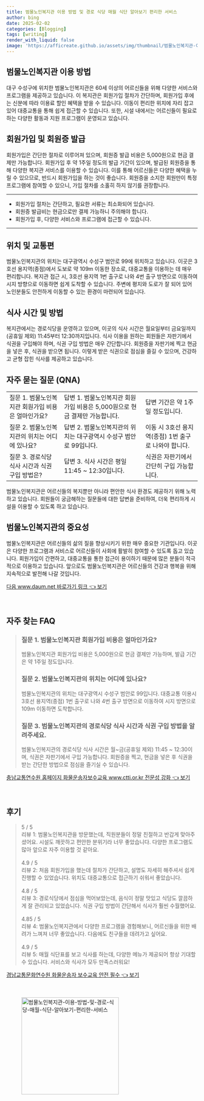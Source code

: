 ```yaml
---
title: 범물노인복지관 이용 방법 및 경로 식당 매월 식단 알아보기 편리한 서비스
author: bing
date: 2025-02-02
categories: [Blogging]
tags: [writing]
render_with_liquid: false
image: 'https://afficreate.github.io/assets/img/thumbnail/범물노인복지관-이용-방법-및-경로-식당-매월-식단-알아보기-편리한-서비스.webp'
---
```



<h2 id='이용 방법'>범물노인복지관 이용 방법</h2>

<p>대구 수성구에 위치한 범물노인복지관은 60세 이상의 어르신들을 위해 다양한 서비스와 프로그램을 제공하고 있습니다. 이 복지관은 회원가입 절차가 간단하며, 회원가입 후에는 신분에 따라 이용료 할인 혜택을 받을 수 있습니다. 이동이 편리한 위치에 자리 잡고 있어 대중교통을 통해 쉽게 접근할 수 있습니다. 또한, 시설 내에서는 어르신들이 필요로 하는 다양한 활동과 지원 프로그램이 운영되고 있습니다.</p>

<h2 id='회원가입 절차'>회원가입 및 회원증 발급</h2>

<p>회원가입은 간단한 절차로 이루어져 있으며, 회원증 발급 비용은 5,000원으로 현금 결제만 가능합니다. 회원가입 후 약 1주일 정도의 발급 기간이 있으며, 발급된 회원증을 통해 다양한 복지관 서비스를 이용할 수 있습니다. 이를 통해 어르신들은 다양한 혜택을 누릴 수 있으므로, 반드시 회원가입을 하는 것이 좋습니다. 회원증을 소지한 회원만이 특정 프로그램에 참여할 수 있으니, 가입 절차를 소홀히 하지 않기를 권장합니다.</p>

<hr />

<ul>
    <li>회원가입 절차는 간단하고, 필요한 서류는 최소화되어 있습니다.</li>
    <li>회원증 발급비는 현금으로만 결제 가능하니 주의해야 합니다.</li>
    <li>회원가입 후, 다양한 서비스와 프로그램에 접근할 수 있습니다.</li>
</ul>

<hr />

<h2 id='위치와 교통편'>위치 및 교통편</h2>

<p>범물노인복지관의 위치는 대구광역시 수성구 범안로 99에 위치하고 있습니다. 이곳은 3호선 용지역(종점)에서 도보로 약 109m 이동한 장소로, 대중교통을 이용하는 데 매우 편리합니다. 복지관 접근 시, 3호선 용지역 1번 출구로 나와 4번 출구 방면으로 이동하여 시지 방향으로 이동하면 쉽게 도착할 수 있습니다. 주변에 평지와 도로가 잘 되어 있어 노인분들도 안전하게 이동할 수 있는 환경이 마련되어 있습니다.</p>

<h2 id='식사 시간 및 방법'>식사 시간 및 방법</h2>

<p>복지관에서는 경로식당을 운영하고 있으며, 이곳의 식사 시간은 월요일부터 금요일까지(공휴일 제외) 11:45부터 12:30까지입니다. 식사 이용을 원하는 회원들은 자판기에서 식권을 구입해야 하며, 식권 구입 방법은 매우 간단합니다. 회원증을 자판기에 찍고 현금을 넣은 후, 식권을 받으면 됩니다. 이렇게 받은 식권으로 점심을 즐길 수 있으며, 건강하고 균형 잡힌 식사를 제공하고 있습니다.</p>

<h2 id='자주 묻는 질문'>자주 묻는 질문 (QNA)</h2>

<table>
    <tr>
        <td>질문 1. 범물노인복지관 회원가입 비용은 얼마인가요?</td>
        <td>답변 1. 범물노인복지관 회원가입 비용은 5,000원으로 현금 결제만 가능합니다.</td>
        <td>답변 기간은 약 1주일 정도입니다.</td>
    </tr>
    <tr>
        <td>질문 2. 범물노인복지관의 위치는 어디에 있나요?</td>
        <td>답변 2. 범물노인복지관의 위치는 대구광역시 수성구 범안로 99입니다.</td>
        <td>이동 시 3호선 용지역(종점) 1번 출구로 나와야 합니다.</td>
    </tr>
    <tr>
        <td>질문 3. 경로식당 식사 시간과 식권 구입 방법은?</td>
        <td>답변 3. 식사 시간은 평일 11:45 ~ 12:30입니다.</td>
        <td>식권은 자판기에서 간단히 구입 가능합니다.</td>
    </tr>
</table>

<p>범물노인복지관은 어르신들의 복지뿐만 아니라 편안한 식사 환경도 제공하기 위해 노력하고 있습니다. 회원들이 궁금해하는 질문들에 대한 답변을 준비하여, 더욱 편리하게 시설을 이용할 수 있도록 하고 있습니다.</p>

<h2 id='결론'>범물노인복지관의 중요성</h2>

<p>범물노인복지관은 어르신들의 삶의 질을 향상시키기 위한 매우 중요한 기관입니다. 이곳은 다양한 프로그램과 서비스로 어르신들이 사회에 활발히 참여할 수 있도록 돕고 있습니다. 회원가입이 간편하고, 대중교통을 통한 접근이 용이하기 때문에 많은 분들이 적극적으로 이용하고 있습니다. 앞으로도 범물노인복지관은 어르신들의 건강과 행복을 위해 지속적으로 발전해 나갈 것입니다.</p>


<p><a class="click-button" title="다음 www.daum.net 바로가기 링크" href="https://afficreate.github.io/posts/%EB%8B%A4%EC%9D%8C-www.daum.net-%EB%B0%94%EB%A1%9C%EA%B0%80%EA%B8%B0-%EB%A7%81%ED%81%AC/" rel="dofollow">다음 www.daum.net 바로가기 링크 👈 보기</a></p><br>
<h2 id='자주_찾는_FAQ'>자주 찾는 FAQ</h2>
<div itemscope="" itemtype="https://schema.org/FAQPage"> 
<blockquote> 
<div itemscope="" itemprop="mainEntity" itemtype="https://schema.org/Question"> 
<h3 itemprop="name">질문 1. 범물노인복지관 회원가입 비용은 얼마인가요?</h3> 
<div itemscope="" itemprop="acceptedAnswer" itemtype="https://schema.org/Answer"> 
<span itemprop="text"> 
<p>범물노인복지관 회원가입 비용은 5,000원으로 현금 결제만 가능하며, 발급 기간은 약 1주일 정도입니다.</p> 
</span> 
</div> 
</div> 
<div itemscope="" itemprop="mainEntity" itemtype="https://schema.org/Question"> 
<h3 itemprop="name">질문 2. 범물노인복지관의 위치는 어디에 있나요?</h3> 
<div itemscope="" itemprop="acceptedAnswer" itemtype="https://schema.org/Answer"> 
<span itemprop="text"> 
<p>범물노인복지관의 위치는 대구광역시 수성구 범안로 99입니다. 대중교통 이용시 3호선 용지역(종점) 1번 출구로 나와 4번 출구 방면으로 이동하여 시지 방면으로 109m 이동하면 도착합니다.</p> 
</span> 
</div> 
</div> 
<div itemscope="" itemprop="mainEntity" itemtype="https://schema.org/Question"> 
<h3 itemprop="name">질문 3. 범물노인복지관의 경로식당 식사 시간과 식권 구입 방법을 알려주세요.</h3> 
<div itemscope="" itemprop="acceptedAnswer" itemtype="https://schema.org/Answer"> 
<span itemprop="text"> 
<p>범물노인복지관의 경로식당 식사 시간은 월~금(공휴일 제외) 11:45 ~ 12:30이며, 식권은 자판기에서 구입 가능합니다. 회원증을 찍고, 현금을 넣은 후 식권을 받는 간단한 방법으로 점심을 즐기실 수 있습니다.</p> 
</span> 
</div> 
</div> 
</blockquote> 
</div>
<p><a class="click-button" title="충남교통연수원 홈페이지 화물운송자보수교육 www.ctti.or.kr 전문성 강화" href="https://afficreate.github.io/posts/%EC%B6%A9%EB%82%A8%EA%B5%90%ED%86%B5%EC%97%B0%EC%88%98%EC%9B%90-%ED%99%88%ED%8E%98%EC%9D%B4%EC%A7%80-%ED%99%94%EB%AC%BC%EC%9A%B4%EC%86%A1%EC%9E%90%EB%B3%B4%EC%88%98%EA%B5%90%EC%9C%A1-www.ctti.or.kr-%EC%A0%84%EB%AC%B8%EC%84%B1-%EA%B0%95%ED%99%94/" rel="dofollow">충남교통연수원 홈페이지 화물운송자보수교육 www.ctti.or.kr 전문성 강화 👈 보기</a></p><br>
<h2 id='후기'>후기</h2>
<div itemscope itemtype="https://schema.org/Product">
  <blockquote>
  <div itemprop="review" itemscope itemtype="https://schema.org/Review">
      <div itemprop="reviewRating" itemscope itemtype="https://schema.org/Rating"> <span itemprop="ratingValue">5</span> / <span itemprop="bestRating">5</span> </div>
      <span itemprop="reviewBody">리뷰 1: 범물노인복지관을 방문했는데, 직원분들이 정말 친절하고 반갑게 맞아주셨어요. 시설도 깨끗하고 편안한 분위기라 너무 좋았습니다. 다양한 프로그램도 많아 앞으로 자주 이용할 것 같아요.</span>
  </div>
  <br>
  <div itemprop="review" itemscope itemtype="https://schema.org/Review">
      <div itemprop="reviewRating" itemscope itemtype="https://schema.org/Rating"> <span itemprop="ratingValue">4.9</span> / <span itemprop="bestRating">5</span> </div>
      <span itemprop="reviewBody">리뷰 2: 처음 회원가입을 했는데 절차가 간단하고, 설명도 자세히 해주셔서 쉽게 진행할 수 있었습니다. 위치도 대중교통으로 접근하기 쉬워서 좋았습니다.</span>
  </div>
  <br>
  <div itemprop="review" itemscope itemtype="https://schema.org/Review">
      <div itemprop="reviewRating" itemscope itemtype="https://schema.org/Rating"> <span itemprop="ratingValue">4.8</span> / <span itemprop="bestRating">5</span> </div>
      <span itemprop="reviewBody">리뷰 3: 경로식당에서 점심을 먹어보았는데, 음식이 정말 맛있고 식당도 깔끔하게 잘 관리되고 있었습니다. 식권 구입 방법이 간단해서 식사가 훨씬 수월했어요.</span>
  </div>
  <br>
  <div itemprop="review" itemscope itemtype="https://schema.org/Review">
      <div itemprop="reviewRating" itemscope itemtype="https://schema.org/Rating"> <span itemprop="ratingValue">4.85</span> / <span itemprop="bestRating">5</span> </div>
      <span itemprop="reviewBody">리뷰 4: 범물노인복지관에서 다양한 프로그램을 경험해보니, 어르신들을 위한 배려가 느껴져 너무 좋았습니다. 다음에도 친구들을 데려가고 싶어요.</span>
  </div>
  <br>
  <div itemprop="review" itemscope itemtype="https://schema.org/Review">
      <div itemprop="reviewRating" itemscope itemtype="https://schema.org/Rating"> <span itemprop="ratingValue">4.9</span> / <span itemprop="bestRating">5</span> </div>
      <span itemprop="reviewBody">리뷰 5: 매월 식단표를 보고 식사를 하는데, 다양한 메뉴가 제공되어 항상 기대할 수 있습니다. 서비스와 식사가 모두 만족스러워요!</span>
  </div>
  </blockquote>
</div>
<p><a class="click-button" title="경남교통문화연수원 화물운송자 보수교육 안전 필수" href="https://afficreate.github.io/posts/%EA%B2%BD%EB%82%A8%EA%B5%90%ED%86%B5%EB%AC%B8%ED%99%94%EC%97%B0%EC%88%98%EC%9B%90-%ED%99%94%EB%AC%BC%EC%9A%B4%EC%86%A1%EC%9E%90-%EB%B3%B4%EC%88%98%EA%B5%90%EC%9C%A1-%EC%95%88%EC%A0%84-%ED%95%84%EC%88%98/" rel="dofollow">경남교통문화연수원 화물운송자 보수교육 안전 필수 👈 보기</a></p><br>
<figure class="image"><img src="https://afficreate.github.io/assets/img/thumbnail/범물노인복지관-이용-방법-및-경로-식당-매월-식단-알아보기-편리한-서비스.webp" alt="범물노인복지관-이용-방법-및-경로-식당-매월-식단-알아보기-편리한-서비스" width="256" height="256"></figure>